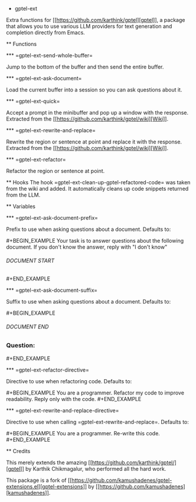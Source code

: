 * gptel-ext

Extra functions for [[https://github.com/karthink/gptel][gptel]], a package that allows you to use various LLM providers for text generation and completion directly from Emacs.

** Functions

*** =gptel-ext-send-whole-buffer=

Jump to the bottom of the buffer and then send the entire buffer.

*** =gptel-ext-ask-document=

Load the current buffer into a session so you can ask questions about it.

*** =gptel-ext-quick=

Accept a prompt in the minibuffer and pop up a window with the response. Extracted from the [[https://github.com/karthink/gptel/wiki][Wiki]].

*** =gptel-ext-rewrite-and-replace=

Rewrite the region or sentence at point and replace it with the response. Extracted from the [[https://github.com/karthink/gptel/wiki][Wiki]].

*** =gptel-ext-refactor=

Refactor the region or sentence at point.

** Hooks
The hook =gptel-ext-clean-up-gptel-refactored-code= was taken from the wiki and added. It automatically cleans up code snippets returned from the LLM.

** Variables

*** =gptel-ext-ask-document-prefix=

Prefix to use when asking questions about a document. Defaults to:

#+BEGIN_EXAMPLE
Your task is to answer questions about the following document. If you don't know the answer, reply with "I don't know"

###### DOCUMENT START ######

#+END_EXAMPLE

*** =gptel-ext-ask-document-suffix=

Suffix to use when asking questions about a document. Defaults to:

#+BEGIN_EXAMPLE

###### DOCUMENT END ######

### Question: 
#+END_EXAMPLE

*** =gptel-ext-refactor-directive=

Directive to use when refactoring code. Defaults to:

#+BEGIN_EXAMPLE
You are a programmer. Refactor my code to improve readability. Reply only with the code.
#+END_EXAMPLE

*** =gptel-ext-rewrite-and-replace-directive=

Directive to use when calling =gptel-ext-rewrite-and-replace=. Defaults to:

#+BEGIN_EXAMPLE
You are a programmer. Re-write this code.
#+END_EXAMPLE


** Credits

This merely extends the amazing [[https://github.com/karthink/gptel/][gptel]] by Karthik Chikmagalur, who performed all the hard work.

This package is a fork of [[https://github.com/kamushadenes/gptel-extensions.el][gptel-extensions]] by [[https://github.com/kamushadenes][kamushadenes]].
